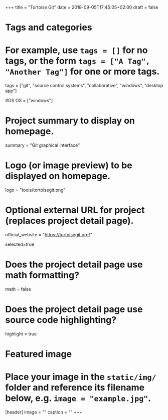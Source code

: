 +++
title = "Tortoise Git"
date = 2018-09-05T17:45:05+02:00
draft = false

# Tags and categories
# For example, use `tags = []` for no tags, or the form `tags = ["A Tag", "Another Tag"]` for one or more tags.
tags = ["git", "source control systems", "collaborative", "windows", "desktop app"]

#OS
OS = ["windows"]

# Project summary to display on homepage.
summary = "Git graphical interface"

# Logo (or image preview) to be displayed on homepage.
logo = "tools/tortoisegit.png"

# Optional external URL for project (replaces project detail page).
official_website = "https://tortoisegit.org/"

selected=true

# Does the project detail page use math formatting?
math = false

# Does the project detail page use source code highlighting?
highlight = true


# Featured image
# Place your image in the `static/img/` folder and reference its filename below, e.g. `image = "example.jpg"`.
[header]
image = ""
caption = ""
+++
